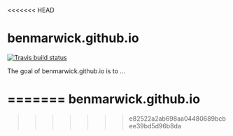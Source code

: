 <<<<<<< HEAD
# benmarwick.github.io

[![Travis build status](https://travis-ci.org/benmarwick/benmarwick.github.io.svg?branch=source)](https://travis-ci.org/benmarwick/benmarwick.github.io)


The goal of benmarwick.github.io is to ...

=======
benmarwick.github.io
====================
>>>>>>> e82522a2ab698aa04480689bcbee39bd5d96b8da
